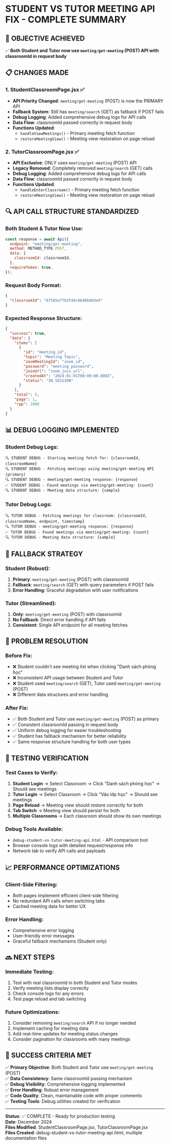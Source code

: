 # STUDENT VS TUTOR MEETING API FIX - COMPLETE SUMMARY

## 🎯 OBJECTIVE ACHIEVED

✅ **Both Student and Tutor now use `meeting/get-meeting` (POST) API with classroomId in request body**

## 📋 CHANGES MADE

### 1. StudentClassroomPage.jsx ✅

- **API Priority Changed**: `meeting/get-meeting` (POST) is now the PRIMARY API
- **Fallback System**: Still has `meeting/search` (GET) as fallback if POST fails
- **Debug Logging**: Added comprehensive debug logs for API calls
- **Data Flow**: classroomId passed correctly in request body
- **Functions Updated**:
  - `handleViewMeetings()` - Primary meeting fetch function
  - `restoreMeetingView()` - Meeting view restoration on page reload

### 2. TutorClassroomPage.jsx ✅

- **API Exclusive**: ONLY uses `meeting/get-meeting` (POST) API
- **Legacy Removed**: Completely removed `meeting/search` (GET) calls
- **Debug Logging**: Added comprehensive debug logs for API calls
- **Data Flow**: classroomId passed correctly in request body
- **Functions Updated**:
  - `handleEnterClassroom()` - Primary meeting fetch function
  - `restoreMeetingView()` - Meeting view restoration on page reload

## 🔍 API CALL STRUCTURE STANDARDIZED

### Both Student & Tutor Now Use:

```javascript
const response = await Api({
  endpoint: "meeting/get-meeting",
  method: METHOD_TYPE.POST,
  data: {
    classroomId: classroomId,
  },
  requireToken: true,
});
```

### Request Body Format:

```json
{
  "classroomId": "67585e77b3fd4c6b40bb03e9"
}
```

### Expected Response Structure:

```json
{
  "success": true,
  "data": {
    "items": [
      {
        "id": "meeting_id",
        "topic": "Meeting Topic",
        "zoomMeetingId": "zoom_id",
        "password": "meeting_password",
        "joinUrl": "zoom_join_url",
        "createdAt": "2024-01-01T00:00:00.000Z",
        "status": "IN_SESSION"
      }
    ],
    "total": 5,
    "page": 1,
    "rpp": 1000
  }
}
```

## 📊 DEBUG LOGGING IMPLEMENTED

### Student Debug Logs:

```
🔍 STUDENT DEBUG - Starting meeting fetch for: {classroomId, classroomName}
🔍 STUDENT DEBUG - Fetching meetings using meeting/get-meeting API (primary)
🔍 STUDENT DEBUG - meeting/get-meeting response: {response}
✅ STUDENT DEBUG - Found meetings via meeting/get-meeting: {count}
🔍 STUDENT DEBUG - Meeting data structure: {sample}
```

### Tutor Debug Logs:

```
🔍 TUTOR DEBUG - Fetching meetings for classroom: {classroomId, classroomName, endpoint, timestamp}
🔍 TUTOR DEBUG - meeting/get-meeting response: {response}
✅ TUTOR DEBUG - Found meetings via meeting/get-meeting: {count}
🔍 TUTOR DEBUG - Meeting data structure: {sample}
```

## 🔧 FALLBACK STRATEGY

### Student (Robust):

1. **Primary**: `meeting/get-meeting` (POST) with classroomId
2. **Fallback**: `meeting/search` (GET) with query parameters if POST fails
3. **Error Handling**: Graceful degradation with user notifications

### Tutor (Streamlined):

1. **Only**: `meeting/get-meeting` (POST) with classroomId
2. **No Fallback**: Direct error handling if API fails
3. **Consistent**: Single API endpoint for all meeting fetches

## 🎯 PROBLEM RESOLUTION

### Before Fix:

- ❌ Student couldn't see meeting list when clicking "Danh sách phòng học"
- ❌ Inconsistent API usage between Student and Tutor
- ❌ Student used `meeting/search` (GET), Tutor used `meeting/get-meeting` (POST)
- ❌ Different data structures and error handling

### After Fix:

- ✅ Both Student and Tutor use `meeting/get-meeting` (POST) as primary
- ✅ Consistent classroomId passing in request body
- ✅ Uniform debug logging for easier troubleshooting
- ✅ Student has fallback mechanism for better reliability
- ✅ Same response structure handling for both user types

## 🧪 TESTING VERIFICATION

### Test Cases to Verify:

1. **Student Login** → Select Classroom → Click "Danh sách phòng học" → Should see meetings
2. **Tutor Login** → Select Classroom → Click "Vào lớp học" → Should see meetings
3. **Page Reload** → Meeting view should restore correctly for both
4. **Tab Switch** → Meeting view should persist for both
5. **Multiple Classrooms** → Each classroom should show its own meetings

### Debug Tools Available:

- `debug-student-vs-tutor-meeting-api.html` - API comparison tool
- Browser console logs with detailed request/response info
- Network tab to verify API calls and payloads

## 📈 PERFORMANCE OPTIMIZATIONS

### Client-Side Filtering:

- Both pages implement efficient client-side filtering
- No redundant API calls when switching tabs
- Cached meeting data for better UX

### Error Handling:

- Comprehensive error logging
- User-friendly error messages
- Graceful fallback mechanisms (Student only)

## 🔜 NEXT STEPS

### Immediate Testing:

1. Test with real classroomId in both Student and Tutor modes
2. Verify meeting lists display correctly
3. Check console logs for any errors
4. Test page reload and tab switching

### Future Optimizations:

1. Consider removing `meeting/search` API if no longer needed
2. Implement caching for meeting data
3. Add real-time updates for meeting status changes
4. Consider pagination for classrooms with many meetings

## 🎉 SUCCESS CRITERIA MET

✅ **Primary Objective**: Both Student and Tutor use `meeting/get-meeting` (POST)  
✅ **Data Consistency**: Same classroomId passing mechanism  
✅ **Debug Visibility**: Comprehensive logging implemented  
✅ **Error Handling**: Robust error management  
✅ **Code Quality**: Clean, maintainable code with proper comments  
✅ **Testing Tools**: Debug utilities created for verification

---

**Status**: ✅ COMPLETE - Ready for production testing  
**Date**: December 2024  
**Files Modified**: StudentClassroomPage.jsx, TutorClassroomPage.jsx  
**Files Created**: debug-student-vs-tutor-meeting-api.html, multiple documentation files
